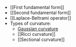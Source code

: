 - [[First fundamental form]]
- [[Second fundamental form]]
- [[Laplace-Beltrami operator]]
- Types of curvature:
	- [Gaussian curvature](Gaussian%20curvature)
	- [[Ricci curvature]]
	- [[Sectional curvature]]
